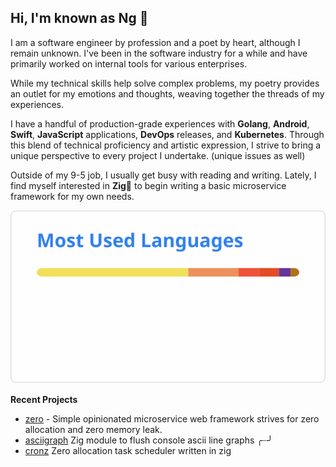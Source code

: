 ## Hi, I'm known as Ng 👋


I am a software engineer by profession and a poet by heart, although I remain unknown. I've been in the software industry for a while and have primarily worked on internal tools for various enterprises. 

While my technical skills help solve complex problems, my poetry provides an outlet for my emotions and thoughts, weaving together the threads of my experiences.

I have a handful of production-grade experiences with **Golang**, **Android**, **Swift**, **JavaScript** applications, **DevOps** releases, and **Kubernetes**. Through this blend of technical proficiency and artistic expression, I strive to bring a unique perspective to every project I undertake. (unique issues as well)

Outside of my 9-5 job, I usually get busy with reading and writing. Lately, I find myself interested in  **Zig**🦎  to begin writing a basic microservice framework for my own needs.


![lang](./embed.svg)

**Recent Projects**

- [zero](https://github.com/im-ng/asciigraph) - Simple opinionated microservice web framework strives for zero allocation and zero memory leak.
- [asciigraph](https://github.com/im-ng/asciigraph) Zig module to flush console ascii line graphs ╭┈╯
- [cronz](https://github.com/im-ng/cronz) Zero allocation task scheduler written in zig